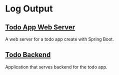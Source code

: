 # Log Output

## [Todo App Web Server](./todo-app-web-server)

A web server for a todo app create with Spring Boot.

## [Todo Backend](./todo-backend)

Application that serves backend for the todo app.